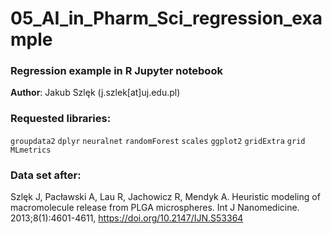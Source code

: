 # 05_AI_in_Pharm_Sci_regression_example  
### Regression example in R Jupyter notebook  
__Author__: Jakub Szlęk (j.szlek[at]uj.edu.pl)  
### Requested libraries:
`groupdata2`
`dplyr`
`neuralnet`
`randomForest`
`scales`
`ggplot2`
`gridExtra`
`grid`
`MLmetrics`

### Data set after: 
Szlęk J, Pacławski A, Lau R, Jachowicz R, Mendyk A. Heuristic modeling of macromolecule release from PLGA microspheres. Int J Nanomedicine. 2013;8(1):4601-4611, https://doi.org/10.2147/IJN.S53364
